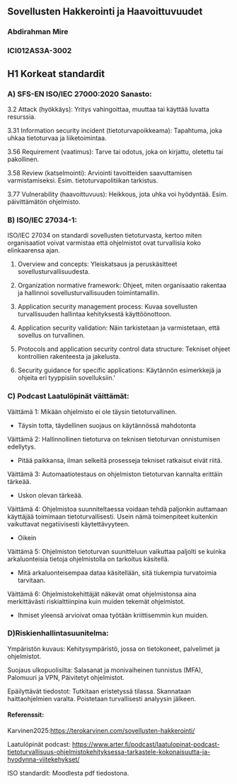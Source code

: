 ## Sovellusten Hakkerointi ja Haavoittuvuudet 
### Abdirahman Mire
### ICI012AS3A-3002
## H1 Korkeat standardit

### A) SFS-EN ISO/IEC 27000:2020 Sanasto:

3.2 Attack (hyökkäys): Yritys vahingoittaa, muuttaa tai käyttää luvatta resurssia.

3.31 Information security incident (tietoturvapoikkeama): Tapahtuma, joka uhkaa tietoturvaa ja liiketoimintaa.

3.56 Requirement (vaatimus): Tarve tai odotus, joka on kirjattu, oletettu tai pakollinen.

3.58 Review (katselmointi): Arviointi tavoitteiden saavuttamisen varmistamiseksi. Esim. tietoturvapolitiikan tarkistus.

3.77 Vulnerability (haavoittuvuus): Heikkous, jota uhka voi hyödyntää. Esim. päivittämätön ohjelmisto.

### B) ISO/IEC 27034-1:

ISO/IEC 27034 on standardi sovellusten tietoturvasta, kertoo miten organisaatiot voivat varmistaa että ohjelmistot ovat turvallisia koko elinkaarensa ajan.

1. Overview and concepts: Yleiskatsaus ja peruskäsitteet sovellusturvallisuudesta.

2. Organization normative framework: Ohjeet, miten organisaatio rakentaa ja hallinnoi sovellusturvallisuuden toimintamallin.

3. Application security management process: Kuvaa sovellusten turvallisuuden hallintaa kehityksestä käyttöönottoon.

4. Application security validation: Näin tarkistetaan ja varmistetaan, että sovellus on turvallinen.

5. Protocols and application security control data structure: Tekniset ohjeet kontrollien rakenteesta ja jakelusta.

6. Security guidance for specific applications: Käytännön esimerkkejä ja ohjeita eri tyyppisiin sovelluksiin.'

###  C) Podcast Laatulöpinät väittämät: 

Väittämä 1: Mikään ohjelmisto ei ole täysin tietoturvallinen. 

* Täysin totta, täydellinen suojaus on käytännössä mahdotonta

Väittämä 2: Hallinnollinen tietoturva on teknisen tietoturvan onnistumisen edellytys.

* Pitää paikkansa, ilman selkeitä prosesseja tekniset ratkaisut eivät riitä.

Väittämä 3: Automaatiotestaus on ohjelmiston tietoturvan kannalta erittäin tärkeää.

* Uskon olevan tärkeää.

Väittämä 4: Ohjelmistoa suunniteltaessa voidaan tehdä paljonkin auttamaan käyttäjää toimimaan tietoturvallisesti. Usein nämä toimenpiteet kuitenkin vaikuttavat negatiivisesti käytettävyyteen.

* Oikein

Väittämä 5: Ohjelmiston tietoturvan suunitteluun vaikuttaa paljolti se kuinka arkaluonteisia tietoja ohjelmistolla on tarkoitus käsitellä.

* Mitä arkaluonteisempaa dataa käsitellään, sitä tiukempia turvatoimia tarvitaan.

Väittämä 6: Ohjelmistokehittäjät näkevät omat ohjelmistonsa aina merkittävästi riskialttiinpina kuin muiden tekemät ohjelmistot.

* Ihmiset yleensä arvioivat omaa työtään kriittisemmin kun muiden.


### D)Riskienhallintasuunitelma:

Ympäristön kuvaus: Kehitysympäristö, jossa on tietokoneet, palvelimet ja ohjelmistot.

Suojaus ulkopuolisilta: Salasanat ja monivaiheinen tunnistus (MFA), Palomuuri ja VPN, Päivitetyt ohjelmistot.

Epäilyttävät tiedostot: Tutkitaan eristetyssä tilassa. Skannataan haittaohjelmien varalta. Poistetaan turvallisesti analyysin jälkeen.


#### Referenssit: 

Karvinen2025:https://terokarvinen.com/sovellusten-hakkerointi/

Laatulöpinät podcast: https://www.arter.fi/podcast/laatulopinat-podcast-tietoturvallisuus-ohjelmistokehityksessa-tarkastele-kokonaisuutta-ja-hyodynna-viitekehykset/

ISO standardit: Moodlesta pdf tiedostona.
